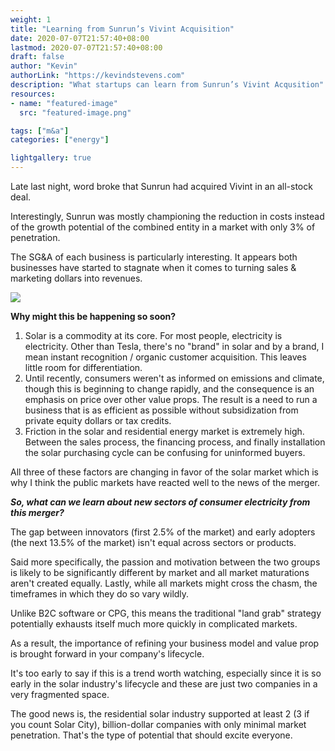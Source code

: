 ```yaml
---
weight: 1
title: "Learning from Sunrun’s Vivint Acquisition"
date: 2020-07-07T21:57:40+08:00
lastmod: 2020-07-07T21:57:40+08:00
draft: false
author: "Kevin"
authorLink: "https://kevindstevens.com"
description: "What startups can learn from Sunrun’s Vivint Acqusition"
resources:
- name: "featured-image"
  src: "featured-image.png"

tags: ["m&a"]
categories: ["energy"]

lightgallery: true
---
```


Late last night, word broke that Sunrun had acquired Vivint in an all-stock deal.

Interestingly, Sunrun was mostly championing the reduction in costs instead of the growth potential of the combined entity in a market with only 3% of penetration.

<!--more-->

The SG&A of each business is particularly interesting. It appears both businesses have started to stagnate when it comes to turning sales & marketing dollars into revenues.

![](/images/be8975b4-a255-4913-bb2b-36d7573c52fa.jpeg)

**Why might this be happening so soon?**

1. Solar is a commodity at its core. For most people, electricity is electricity. Other than Tesla, there's no "brand" in solar and by a brand, I mean instant recognition / organic customer acquisition. This leaves little room for differentiation.
2. Until recently, consumers weren't as informed on emissions and climate, though this is beginning to change rapidly, and the consequence is an emphasis on price over other value props. The result is a need to run a business that is as efficient as possible without subsidization from private equity dollars or tax credits.
3. Friction in the solar and residential energy market is extremely high. Between the sales process, the financing process, and finally installation the solar purchasing cycle can be confusing for uninformed buyers.

All three of these factors are changing in favor of the solar market which is why I think the public markets have reacted well to the news of the merger.

**_So, what can we learn about new sectors of consumer electricity from this merger?_**

The gap between innovators (first 2.5% of the market) and early adopters (the next 13.5% of the market) isn't equal across sectors or products.

Said more specifically, the passion and motivation between the two groups is likely to be significantly different by market and all market maturations aren't created equally. Lastly, while all markets might cross the chasm, the timeframes in which they do so vary wildly.

Unlike B2C software or CPG, this means the traditional "land grab" strategy potentially exhausts itself much more quickly in complicated markets.

As a result, the importance of refining your business model and value prop is brought forward in your company's lifecycle.

It's too early to say if this is a trend worth watching, especially since it is so early in the solar industry's lifecycle and these are just two companies in a very fragmented space.

The good news is, the residential solar industry supported at least 2 (3 if you count Solar City), billion-dollar companies with only minimal market penetration. That's the type of potential that should excite everyone.
